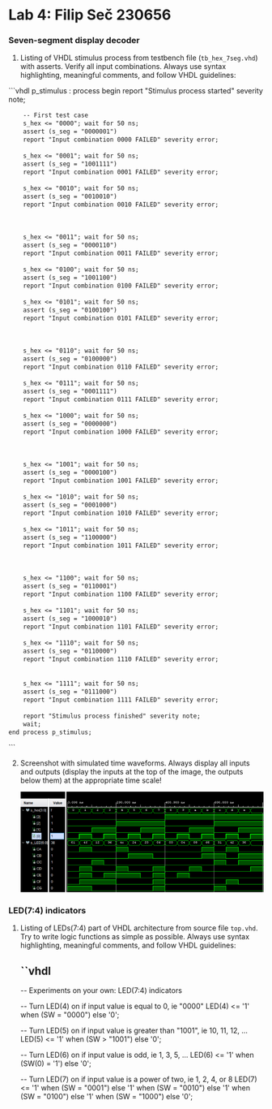 Lab 4: Filip Seč 230656
=======================

### Seven-segment display decoder

1.  Listing of VHDL stimulus process from testbench file
    (`tb_hex_7seg.vhd`) with asserts. Verify all input combinations.
    Always use syntax highlighting, meaningful comments, and follow VHDL
    guidelines:

\`\`\`vhdl p\_stimulus : process begin report "Stimulus process started"
severity note;

        -- First test case
        s_hex <= "0000"; wait for 50 ns;
        assert (s_seg = "0000001")        
        report "Input combination 0000 FAILED" severity error;
        
        s_hex <= "0001"; wait for 50 ns;
        assert (s_seg = "1001111")
        report "Input combination 0001 FAILED" severity error;
        
        s_hex <= "0010"; wait for 50 ns;
        assert (s_seg = "0010010")        
        report "Input combination 0010 FAILED" severity error;
        
        
        
        s_hex <= "0011"; wait for 50 ns;
        assert (s_seg = "0000110")        
        report "Input combination 0011 FAILED" severity error;
        
        s_hex <= "0100"; wait for 50 ns;
        assert (s_seg = "1001100")        
        report "Input combination 0100 FAILED" severity error;
        
        s_hex <= "0101"; wait for 50 ns;
        assert (s_seg = "0100100")        
        report "Input combination 0101 FAILED" severity error;
        
        
        
        s_hex <= "0110"; wait for 50 ns;
        assert (s_seg = "0100000")        
        report "Input combination 0110 FAILED" severity error;
        
        s_hex <= "0111"; wait for 50 ns;
        assert (s_seg = "0001111")        
        report "Input combination 0111 FAILED" severity error;
        
        s_hex <= "1000"; wait for 50 ns;
        assert (s_seg = "0000000")        
        report "Input combination 1000 FAILED" severity error;
        
        
        
        s_hex <= "1001"; wait for 50 ns;
        assert (s_seg = "0000100")        
        report "Input combination 1001 FAILED" severity error;
        
        s_hex <= "1010"; wait for 50 ns;
        assert (s_seg = "0001000")        
        report "Input combination 1010 FAILED" severity error;
        
        s_hex <= "1011"; wait for 50 ns;
        assert (s_seg = "1100000")        
        report "Input combination 1011 FAILED" severity error;
        
        
        
        s_hex <= "1100"; wait for 50 ns;
        assert (s_seg = "0110001")        
        report "Input combination 1100 FAILED" severity error;
        
        s_hex <= "1101"; wait for 50 ns;
        assert (s_seg = "1000010")        
        report "Input combination 1101 FAILED" severity error;
        
        s_hex <= "1110"; wait for 50 ns;
        assert (s_seg = "0110000")        
        report "Input combination 1110 FAILED" severity error;
        
        
        s_hex <= "1111"; wait for 50 ns;
        assert (s_seg = "0111000")        
        report "Input combination 1111 FAILED" severity error;
        
        report "Stimulus process finished" severity note;
        wait;
    end process p_stimulus;

\`\`\`

2.  Screenshot with simulated time waveforms. Always display all inputs
    and outputs (display the inputs at the top of the image, the outputs
    below them) at the appropriate time scale!

    ![your figure](images/segment.png)

### LED(7:4) indicators

1.  Listing of LEDs(7:4) part of VHDL architecture from source file
    `top.vhd`. Try to write logic functions as simple as possible.
    Always use syntax highlighting, meaningful comments, and follow VHDL
    guidelines:

      \`\`vhdl
      -------------------------------------------------
      -- Experiments on your own: LED(7:4) indicators

    -- Turn LED(4) on if input value is equal to 0, ie "0000" LED(4) \<=
    '1' when (SW = "0000") else '0';

    -- Turn LED(5) on if input value is greater than "1001", ie 10, 11,
    12, ... LED(5) \<= '1' when (SW \> "1001") else '0';

    -- Turn LED(6) on if input value is odd, ie 1, 3, 5, ... LED(6) \<=
    '1' when (SW(0) = '1') else '0';

    -- Turn LED(7) on if input value is a power of two, ie 1, 2, 4, or 8
    LED(7) \<= '1' when (SW = "0001") else '1' when (SW = "0010") else
    '1' when (SW = "0100") else '1' when (SW = "1000") else '0';
